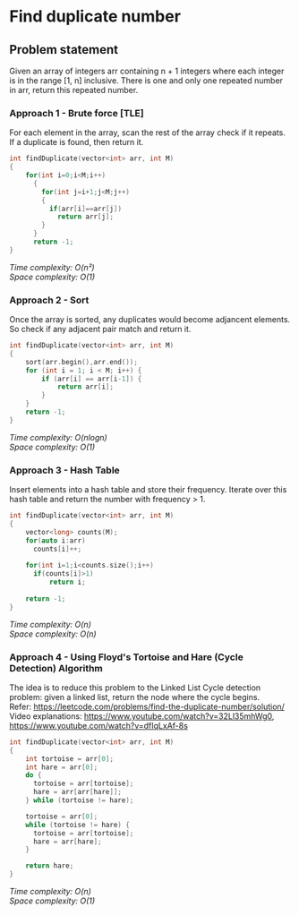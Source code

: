 # Find duplicate number

## Problem statement
Given an array of integers arr containing n + 1 integers where each integer is in the range [1, n] inclusive.
There is one and only one repeated number in arr, return this repeated number.

### Approach 1 - Brute force [TLE]
For each element in the array, scan the rest of the array check if it repeats. If a duplicate is found, then return it.   
```cpp
int findDuplicate(vector<int> arr, int M)
{
    for(int i=0;i<M;i++)
      {
        for(int j=i+1;j<M;j++)
        {
          if(arr[i]==arr[j])
            return arr[j];
        }
      }
      return -1;
}
```
*Time complexity: O(n²)*   
*Space complexity: O(1)*


### Approach 2 - Sort
Once the array is sorted, any duplicates would become adjancent elements. So check if any adjacent pair match and return it.  
```cpp
int findDuplicate(vector<int> arr, int M)
{
    sort(arr.begin(),arr.end());
    for (int i = 1; i < M; i++) {
        if (arr[i] == arr[i-1]) {
            return arr[i];
        }
    }
    return -1;
}
```
*Time complexity: O(nlogn)*   
*Space complexity: O(1)*

### Approach 3 - Hash Table
Insert elements into a hash table and store their frequency. Iterate over this hash table and return the number with frequency > 1.
```cpp
int findDuplicate(vector<int> arr, int M)
{
    vector<long> counts(M);
    for(auto i:arr)
      counts[i]++;
  
    for(int i=1;i<counts.size();i++)
      if(counts[i]>1)
          return i;
  
    return -1;
}
```
*Time complexity: O(n)*   
*Space complexity: O(n)*

### Approach 4 - Using Floyd's Tortoise and Hare (Cycle Detection) Algorithm
The idea is to reduce this problem to the Linked List Cycle detection problem: given a linked list, return the node where the cycle begins.      
Refer: https://leetcode.com/problems/find-the-duplicate-number/solution/     
Video explanations: https://www.youtube.com/watch?v=32Ll35mhWg0, https://www.youtube.com/watch?v=dfIqLxAf-8s     
```cpp
int findDuplicate(vector<int> arr, int M)
{
    int tortoise = arr[0];
    int hare = arr[0];
    do {
      tortoise = arr[tortoise];
      hare = arr[arr[hare]];
    } while (tortoise != hare);

    tortoise = arr[0];
    while (tortoise != hare) {
      tortoise = arr[tortoise];
      hare = arr[hare];
    }

    return hare;
}
```
*Time complexity: O(n)*   
*Space complexity: O(1)*
